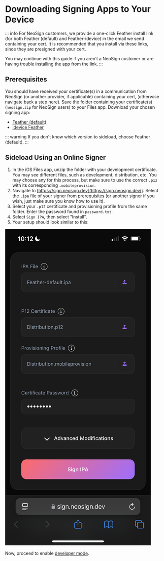 # Downloading Signing Apps to Your Device

::: info
For NeoSign customers, we provide a one-click Feather install link (for both Feather (default) and Feather-idevice) in the email we send containing your cert. It is recommended that you install via these links, since they are presigned with your cert.

You may continue with this guide if you aren't a NeoSign customer or are having trouble installing the app from the link.
:::

## Prerequisites

You should have received your certificate(s) in a communication from NeoSign (or another provider, if applicable) containing your cert, (otherwise navigate back a step [here](/guide/getting-started/obtaining-your-cert)). Save the folder containing your certificate(s) (`neosign.zip` for NeoSign users) to your Files app.
Download your chosen signing app:
- [Feather (default)](https://github.com/khcrysalis/Feather/releases/latest/download/Feather-default.ipa)
- [idevice Feather](https://github.com/khcrysalis/Feather/releases/latest/download/Feather-pairing.ipa)

::: warning
If you don't know which version to sideload, choose Feather (default).
:::

## Sideload Using an Online Signer
1. In the iOS Files app, unzip the folder with your development certificate. You may see different files, such as development, distribution, etc. You may choose any for this process, but make sure to use the correct `.p12` with its corresponding `.mobileprovision`.
2. Navigate to [https://sign.neosign.dev](https://sign.neosign.dev/). Select the `.ipa` file of your signer from prerequisites (or another signer if you wish, just make sure you know how to use it).
3. Select your `.p12` certificate and provisioning profile from the same folder. Enter the password found in `password.txt`.
4. Select `Sign IPA`, then select "Install".
5. Your setup should look similar to this:

![Signing interface](./assets/sign.png)

Now, proceed to enable [developer mode](/guide/getting-started/developer-mode).

